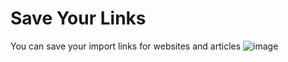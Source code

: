 # Save Your Links
You can save your import links for websites and articles
![image](https://user-images.githubusercontent.com/93184409/183282142-b7b0d8d3-2a2d-4713-95fb-cb99218ca218.png)
